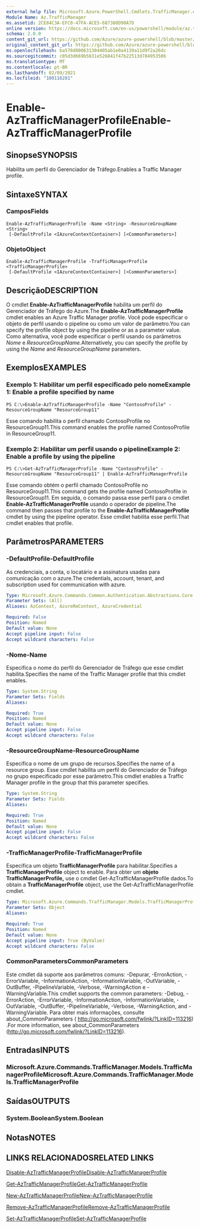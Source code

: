 ```yaml
---
external help file: Microsoft.Azure.PowerShell.Cmdlets.TrafficManager.dll-Help.xml
Module Name: Az.TrafficManager
ms.assetid: 2CE84C3A-EFC0-47FA-ACE5-687380D90A7D
online version: https://docs.microsoft.com/en-us/powershell/module/az.trafficmanager/enable-aztrafficmanagerprofile
schema: 2.0.0
content_git_url: https://github.com/Azure/azure-powershell/blob/master/src/TrafficManager/TrafficManager/help/Enable-AzTrafficManagerProfile.md
original_content_git_url: https://github.com/Azure/azure-powershell/blob/master/src/TrafficManager/TrafficManager/help/Enable-AzTrafficManagerProfile.md
ms.openlocfilehash: ba578d800631304405ab1e0a4139a11d9f2a26dc
ms.sourcegitcommit: c05d3d669b5631e526841f47b22513d78495350b
ms.translationtype: MT
ms.contentlocale: pt-BR
ms.lasthandoff: 02/09/2021
ms.locfileid: "100116281"
---
```

# <span data-ttu-id="433c5-101">Enable-AzTrafficManagerProfile</span><span class="sxs-lookup"><span data-stu-id="433c5-101">Enable-AzTrafficManagerProfile</span></span>

## <span data-ttu-id="433c5-102">Sinopse</span><span class="sxs-lookup"><span data-stu-id="433c5-102">SYNOPSIS</span></span>
<span data-ttu-id="433c5-103">Habilita um perfil do Gerenciador de Tráfego.</span><span class="sxs-lookup"><span data-stu-id="433c5-103">Enables a Traffic Manager profile.</span></span>

## <span data-ttu-id="433c5-104">Sintaxe</span><span class="sxs-lookup"><span data-stu-id="433c5-104">SYNTAX</span></span>

### <span data-ttu-id="433c5-105">Campos</span><span class="sxs-lookup"><span data-stu-id="433c5-105">Fields</span></span>
```
Enable-AzTrafficManagerProfile -Name <String> -ResourceGroupName <String>
 [-DefaultProfile <IAzureContextContainer>] [<CommonParameters>]
```

### <span data-ttu-id="433c5-106">Objeto</span><span class="sxs-lookup"><span data-stu-id="433c5-106">Object</span></span>
```
Enable-AzTrafficManagerProfile -TrafficManagerProfile <TrafficManagerProfile>
 [-DefaultProfile <IAzureContextContainer>] [<CommonParameters>]
```

## <span data-ttu-id="433c5-107">Descrição</span><span class="sxs-lookup"><span data-stu-id="433c5-107">DESCRIPTION</span></span>
<span data-ttu-id="433c5-108">O cmdlet **Enable-AzTrafficManagerProfile** habilita um perfil do Gerenciador de Tráfego do Azure.</span><span class="sxs-lookup"><span data-stu-id="433c5-108">The **Enable-AzTrafficManagerProfile** cmdlet enables an Azure Traffic Manager profile.</span></span>
<span data-ttu-id="433c5-109">Você pode especificar o objeto de perfil usando o pipeline ou como um valor de parâmetro.</span><span class="sxs-lookup"><span data-stu-id="433c5-109">You can specify the profile object by using the pipeline or as a parameter value.</span></span>
<span data-ttu-id="433c5-110">Como alternativa, você pode especificar o perfil usando os parâmetros *Nome* e *ResourceGroupName.*</span><span class="sxs-lookup"><span data-stu-id="433c5-110">Alternatively, you can specify the profile by using the *Name* and *ResourceGroupName* parameters.</span></span>

## <span data-ttu-id="433c5-111">Exemplos</span><span class="sxs-lookup"><span data-stu-id="433c5-111">EXAMPLES</span></span>

### <span data-ttu-id="433c5-112">Exemplo 1: Habilitar um perfil especificado pelo nome</span><span class="sxs-lookup"><span data-stu-id="433c5-112">Example 1: Enable a profile specified by name</span></span>
```
PS C:\>Enable-AzTrafficManagerProfile -Name "ContosoProfile" -ResourceGroupName "ResourceGroup11"
```

<span data-ttu-id="433c5-113">Esse comando habilita o perfil chamado ContosoProfile no ResourceGroup11.</span><span class="sxs-lookup"><span data-stu-id="433c5-113">This command enables the profile named ContosoProfile in ResourceGroup11.</span></span>

### <span data-ttu-id="433c5-114">Exemplo 2: Habilitar um perfil usando o pipeline</span><span class="sxs-lookup"><span data-stu-id="433c5-114">Example 2: Enable a profile by using the pipeline</span></span>
```
PS C:\>Get-AzTrafficManagerProfile -Name "ContosoProfile" -ResourceGroupName "ResourceGroup11" | Enable-AzTrafficManagerProfile
```

<span data-ttu-id="433c5-115">Esse comando obtém o perfil chamado ContosoProfile no ResourceGroup11.</span><span class="sxs-lookup"><span data-stu-id="433c5-115">This command gets the profile named ContosoProfile in ResourceGroup11.</span></span>
<span data-ttu-id="433c5-116">Em seguida, o comando passa esse perfil para o cmdlet **Enable-AzTrafficManagerProfile** usando o operador de pipeline.</span><span class="sxs-lookup"><span data-stu-id="433c5-116">The command then passes that profile to the **Enable-AzTrafficManagerProfile** cmdlet by using the pipeline operator.</span></span>
<span data-ttu-id="433c5-117">Esse cmdlet habilita esse perfil.</span><span class="sxs-lookup"><span data-stu-id="433c5-117">That cmdlet enables that profile.</span></span>

## <span data-ttu-id="433c5-118">Parâmetros</span><span class="sxs-lookup"><span data-stu-id="433c5-118">PARAMETERS</span></span>

### <span data-ttu-id="433c5-119">-DefaultProfile</span><span class="sxs-lookup"><span data-stu-id="433c5-119">-DefaultProfile</span></span>
<span data-ttu-id="433c5-120">As credenciais, a conta, o locatário e a assinatura usadas para comunicação com o azure.</span><span class="sxs-lookup"><span data-stu-id="433c5-120">The credentials, account, tenant, and subscription used for communication with azure.</span></span>

```yaml
Type: Microsoft.Azure.Commands.Common.Authentication.Abstractions.Core.IAzureContextContainer
Parameter Sets: (All)
Aliases: AzContext, AzureRmContext, AzureCredential

Required: False
Position: Named
Default value: None
Accept pipeline input: False
Accept wildcard characters: False
```

### <span data-ttu-id="433c5-121">-Nome</span><span class="sxs-lookup"><span data-stu-id="433c5-121">-Name</span></span>
<span data-ttu-id="433c5-122">Especifica o nome do perfil do Gerenciador de Tráfego que esse cmdlet habilita.</span><span class="sxs-lookup"><span data-stu-id="433c5-122">Specifies the name of the Traffic Manager profile that this cmdlet enables.</span></span>

```yaml
Type: System.String
Parameter Sets: Fields
Aliases:

Required: True
Position: Named
Default value: None
Accept pipeline input: False
Accept wildcard characters: False
```

### <span data-ttu-id="433c5-123">-ResourceGroupName</span><span class="sxs-lookup"><span data-stu-id="433c5-123">-ResourceGroupName</span></span>
<span data-ttu-id="433c5-124">Especifica o nome de um grupo de recursos.</span><span class="sxs-lookup"><span data-stu-id="433c5-124">Specifies the name of a resource group.</span></span>
<span data-ttu-id="433c5-125">Esse cmdlet habilita um perfil do Gerenciador de Tráfego no grupo especificado por esse parâmetro.</span><span class="sxs-lookup"><span data-stu-id="433c5-125">This cmdlet enables a Traffic Manager profile in the group that this parameter specifies.</span></span>

```yaml
Type: System.String
Parameter Sets: Fields
Aliases:

Required: True
Position: Named
Default value: None
Accept pipeline input: False
Accept wildcard characters: False
```

### <span data-ttu-id="433c5-126">-TrafficManagerProfile</span><span class="sxs-lookup"><span data-stu-id="433c5-126">-TrafficManagerProfile</span></span>
<span data-ttu-id="433c5-127">Especifica um objeto **TrafficManagerProfile** para habilitar.</span><span class="sxs-lookup"><span data-stu-id="433c5-127">Specifies a **TrafficManagerProfile** object to enable.</span></span>
<span data-ttu-id="433c5-128">Para obter um **objeto TrafficManagerProfile,** use o cmdlet Get-AzTrafficManagerProfile dados.</span><span class="sxs-lookup"><span data-stu-id="433c5-128">To obtain a **TrafficManagerProfile** object, use the Get-AzTrafficManagerProfile cmdlet.</span></span>

```yaml
Type: Microsoft.Azure.Commands.TrafficManager.Models.TrafficManagerProfile
Parameter Sets: Object
Aliases:

Required: True
Position: Named
Default value: None
Accept pipeline input: True (ByValue)
Accept wildcard characters: False
```

### <span data-ttu-id="433c5-129">CommonParameters</span><span class="sxs-lookup"><span data-stu-id="433c5-129">CommonParameters</span></span>
<span data-ttu-id="433c5-130">Este cmdlet dá suporte aos parâmetros comuns: -Depurar, -ErrorAction, -ErrorVariable, -InformationAction, -InformationVariable, -OutVariable, -OutBuffer, -PipelineVariable, -Verbose, -WarningAction e -WarningVariable.</span><span class="sxs-lookup"><span data-stu-id="433c5-130">This cmdlet supports the common parameters: -Debug, -ErrorAction, -ErrorVariable, -InformationAction, -InformationVariable, -OutVariable, -OutBuffer, -PipelineVariable, -Verbose, -WarningAction, and -WarningVariable.</span></span> <span data-ttu-id="433c5-131">Para obter mais informações, consulte about_CommonParameters ( http://go.microsoft.com/fwlink/?LinkID=113216) .</span><span class="sxs-lookup"><span data-stu-id="433c5-131">For more information, see about_CommonParameters (http://go.microsoft.com/fwlink/?LinkID=113216).</span></span>

## <span data-ttu-id="433c5-132">Entradas</span><span class="sxs-lookup"><span data-stu-id="433c5-132">INPUTS</span></span>

### <span data-ttu-id="433c5-133">Microsoft.Azure.Commands.TrafficManager.Models.TrafficManagerProfile</span><span class="sxs-lookup"><span data-stu-id="433c5-133">Microsoft.Azure.Commands.TrafficManager.Models.TrafficManagerProfile</span></span>

## <span data-ttu-id="433c5-134">Saídas</span><span class="sxs-lookup"><span data-stu-id="433c5-134">OUTPUTS</span></span>

### <span data-ttu-id="433c5-135">System.Boolean</span><span class="sxs-lookup"><span data-stu-id="433c5-135">System.Boolean</span></span>

## <span data-ttu-id="433c5-136">Notas</span><span class="sxs-lookup"><span data-stu-id="433c5-136">NOTES</span></span>

## <span data-ttu-id="433c5-137">LINKS RELACIONADOS</span><span class="sxs-lookup"><span data-stu-id="433c5-137">RELATED LINKS</span></span>

[<span data-ttu-id="433c5-138">Disable-AzTrafficManagerProfile</span><span class="sxs-lookup"><span data-stu-id="433c5-138">Disable-AzTrafficManagerProfile</span></span>](./Disable-AzTrafficManagerProfile.md)

[<span data-ttu-id="433c5-139">Get-AzTrafficManagerProfile</span><span class="sxs-lookup"><span data-stu-id="433c5-139">Get-AzTrafficManagerProfile</span></span>](./Get-AzTrafficManagerProfile.md)

[<span data-ttu-id="433c5-140">New-AzTrafficManagerProfile</span><span class="sxs-lookup"><span data-stu-id="433c5-140">New-AzTrafficManagerProfile</span></span>](./New-AzTrafficManagerProfile.md)

[<span data-ttu-id="433c5-141">Remove-AzTrafficManagerProfile</span><span class="sxs-lookup"><span data-stu-id="433c5-141">Remove-AzTrafficManagerProfile</span></span>](./Remove-AzTrafficManagerProfile.md)

[<span data-ttu-id="433c5-142">Set-AzTrafficManagerProfile</span><span class="sxs-lookup"><span data-stu-id="433c5-142">Set-AzTrafficManagerProfile</span></span>](./Set-AzTrafficManagerProfile.md)


